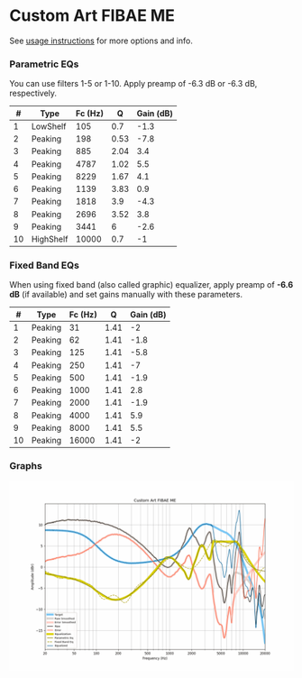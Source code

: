 # Custom Art FIBAE ME
See [usage instructions](https://github.com/jaakkopasanen/AutoEq#usage) for more options and info.

### Parametric EQs
You can use filters 1-5 or 1-10. Apply preamp of -6.3 dB or -6.3 dB, respectively.

|   # | Type      |   Fc (Hz) |    Q |   Gain (dB) |
|-----|-----------|-----------|------|-------------|
|   1 | LowShelf  |       105 | 0.7  |        -1.3 |
|   2 | Peaking   |       198 | 0.53 |        -7.8 |
|   3 | Peaking   |       885 | 2.04 |         3.4 |
|   4 | Peaking   |      4787 | 1.02 |         5.5 |
|   5 | Peaking   |      8229 | 1.67 |         4.1 |
|   6 | Peaking   |      1139 | 3.83 |         0.9 |
|   7 | Peaking   |      1818 | 3.9  |        -4.3 |
|   8 | Peaking   |      2696 | 3.52 |         3.8 |
|   9 | Peaking   |      3441 | 6    |        -2.6 |
|  10 | HighShelf |     10000 | 0.7  |        -1   |

### Fixed Band EQs
When using fixed band (also called graphic) equalizer, apply preamp of **-6.6 dB** (if available) and set gains manually with these parameters.

|   # | Type    |   Fc (Hz) |    Q |   Gain (dB) |
|-----|---------|-----------|------|-------------|
|   1 | Peaking |        31 | 1.41 |        -2   |
|   2 | Peaking |        62 | 1.41 |        -1.8 |
|   3 | Peaking |       125 | 1.41 |        -5.8 |
|   4 | Peaking |       250 | 1.41 |        -7   |
|   5 | Peaking |       500 | 1.41 |        -1.9 |
|   6 | Peaking |      1000 | 1.41 |         2.8 |
|   7 | Peaking |      2000 | 1.41 |        -1.9 |
|   8 | Peaking |      4000 | 1.41 |         5.9 |
|   9 | Peaking |      8000 | 1.41 |         5.5 |
|  10 | Peaking |     16000 | 1.41 |        -2   |

### Graphs
![](./Custom%20Art%20FIBAE%20ME.png)
